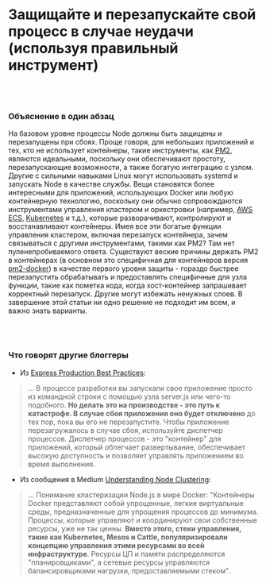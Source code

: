 # Защищайте и перезапускайте свой процесс в случае неудачи (используя правильный инструмент)

<br/><br/>

### Объяснение в один абзац

На базовом уровне процессы Node должны быть защищены и перезапущены при сбоях. Проще говоря, для небольших приложений и тех, кто не использует контейнеры, такие инструменты, как [PM2](https://www.npmjs.com/package/pm2-docker), являются идеальными, поскольку они обеспечивают простоту, перезапускающие возможности, а также богатую интеграцию с узлом. Другие с сильными навыками Linux могут использовать systemd и запускать Node в качестве службы. Вещи становятся более интересными для приложений, использующих Docker или любую контейнерную технологию, поскольку они обычно сопровождаются инструментами управления кластером и оркестровки (например, [AWS ECS](http://docs.aws.amazon.com/AmazonECS/latest/developerguide/Welcome.html), [Kubernetes](https://kubernetes.io/) и т.д.), которые разворачивают, контролируют и восстанавливают контейнеры. Имея все эти богатые функции управления кластером, включая перезапуск контейнера, зачем связываться с другими инструментами, такими как PM2? Там нет пуленепробиваемого ответа. Существуют веские причины держать PM2 в контейнерах (в основном это специфичная для контейнеров версия [pm2-docker](https://www.npmjs.com/package/pm2-docker)) в качестве первого уровня защиты - гораздо быстрее перезапустить обрабатывать и предоставлять специфичные для узла функции, такие как пометка кода, когда хост-контейнер запрашивает корректный перезапуск. Другие могут избежать ненужных слоев. В завершение этой статьи ни одно решение не подходит им всем, и важно знать варианты.

<br/><br/>

### Что говорят другие блоггеры

* Из [Express Production Best Practices](https://expressjs.com/en/advanced/best-practice-performance.html):
> ... В процессе разработки вы запускали свое приложение просто из командной строки с помощью узла server.js или чего-то подобного. **Но делать это на производстве - это путь к катастрофе. В случае сбоя приложения оно будет отключено** до тех пор, пока вы его не перезапустите. Чтобы приложение перезагружалось в случае сбоя, используйте диспетчер процессов. Диспетчер процессов - это "контейнер" для приложений, который облегчает развертывание, обеспечивает высокую доступность и позволяет управлять приложением во время выполнения.

* Из сообщения в Medium [Understanding Node Clustering](https://medium.com/@CodeAndBiscuits/understanding-nodejs-clustering-in-docker-land-64ce2306afef#.cssigr5z3):
> ... Понимание кластеризации Node.js в мире Docker: "Контейнеры Docker представляют собой упрощенные, легкие виртуальные среды, предназначенные для упрощения процессов до минимума. Процессы, которые управляют и координируют свои собственные ресурсы, уже не так ценны. **Вместо этого, стеки управления, такие как Kubernetes, Mesos и Cattle, популяризировали концепцию управления этими ресурсами во всей инфраструктуре**. Ресурсы ЦП и памяти распределяются "планировщиками", а сетевые ресурсы управляются балансировщиками нагрузки, предоставляемыми стеком".
